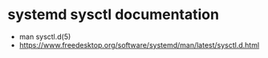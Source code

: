 # systemd sysctl documentation

- man sysctl.d(5)
- https://www.freedesktop.org/software/systemd/man/latest/sysctl.d.html
